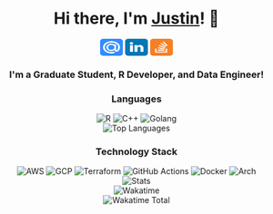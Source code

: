 <h1 align="center">Hi there, I'm <a href="https://justinsingh.me">Justin</a>! 👋 </h3>

<p align="center">
<a href="mailto:justin@justinsingh.me" target="blank"><img align="center" src="https://raw.githubusercontent.com/edent/SuperTinyIcons/master/images/svg/mail.svg" alt="justinsinghm" height="30" width="40" /></a>
<a href="https://linkedin.com/in/justinsinghm" target="blank"><img align="center" src="https://raw.githubusercontent.com/edent/SuperTinyIcons/master/images/svg/linkedin.svg" alt="justinsinghm" height="30" width="40" /></a>
<a href="https://stackoverflow.com/users/6891484" target="blank"><img align="center" src="https://raw.githubusercontent.com/edent/SuperTinyIcons/master/images/svg/stackoverflow.svg" alt="6891484" height="30" width="40" /></a>
</p>

<h3 align="center">I'm a Graduate Student, R Developer, and Data Engineer!</h3>

<h3 align="center"><b>Languages</b></h3>

<p align="center">
<img alt="R" src="https://img.shields.io/badge/-R-000?&logo=R&logoColor=F92672"/>
<img alt="C++" src="https://img.shields.io/badge/-C++-000?&logo=Cplusplus&logoColor=F92672"/>
<img alt="Golang" src="https://img.shields.io/badge/-Golang-000?&logo=Go&logoColor=F92672"/>
<br/>
<img alt="Top Languages" src="https://github-readme-stats.vercel.app/api/top-langs/?username=program--&theme=monokai&layout=compact&hide=html,scss,less,css&langs_count=20"/>
</p>

<h3 align="center"><b>Technology Stack</b></h3>

<p align="center">
<img alt="AWS" src="https://img.shields.io/badge/-AWS-000?&logo=Amazon-AWS&logoColor=F92672"/>
<img alt="GCP" src="https://img.shields.io/badge/-GCP-000?&logo=Google%20Cloud&logoColor=F92672"/>
<img alt="Terraform" src="https://img.shields.io/badge/-Terraform-000?&logo=Terraform&logoColor=F92672"/>
<img alt="GitHub Actions" src="https://img.shields.io/badge/-GitHub%20Actions-000?&logo=GitHub%20Actions&logoColor=F92672"/>
<img alt="Docker" src="https://img.shields.io/badge/-Docker-000?&logo=Docker&logoColor=F92672"/>
<img alt="Arch" src="https://img.shields.io/badge/-Arch-000?&logo=ArchLinux&logoColor=F92672"/>
<br/>
<img alt="Stats" src="https://github-readme-stats.vercel.app/api?username=program--&show_icons=true&theme=monokai&locale=en&count_private=true"/>
<br/>
<img alt="Wakatime" src="https://github-readme-stats.vercel.app/api/wakatime?username=jsinghm&theme=monokai&layout=compact&langs_count=16"/>
<br/>
<img alt="Wakatime Total" src="https://wakatime.com/badge/user/605235ce-dbc4-4bb1-b8a3-ff582eba231c.svg"/>
</p>
